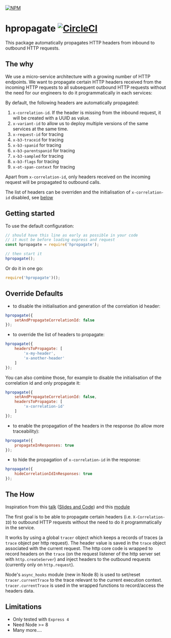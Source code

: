 [![NPM](https://nodei.co/npm/hpropagate.png?compact=true)](https://nodei.co/npm/hpropagate/)

# hpropagate [![CircleCI](https://circleci.com/gh/WealthWizardsEngineering/hpropagate.svg?style=svg)](https://circleci.com/gh/WealthWizardsEngineering/hpropagate)

This package automatically propagates HTTP headers from inbound to outbound HTTP requests.

## The why

We use a micro-service architecture with a growing number of HTTP endpoints. We want to propagate certain HTTP headers received from the incoming HTTP requests to all subsequent outbound HTTP requests without the need for our engineers to do it programmatically in each services:

By default, the following headers are automatically propagated:

1. `x-correlation-id`. If the header is missing from the inbound request, it will be created with a UUID as value.
2. `x-variant-id` to allow us to deploy multiple versions of the same services at the same time.
3. `x-request-id` for tracing
4. `x-b3-traceid` for tracing
5. `x-b3-spanid` for tracing
6. `x-b3-parentspanid` for tracing
7. `x-b3-sampled` for tracing
8. `x-b3-flags` for tracing
9. `x-ot-span-context` for tracing

Apart from `x-correlation-id`, only headers received on the incoming request will be propagated to outbound calls.

The list of headers can be overriden and the initialisation of `x-correlation-id` disabled, see [below](#override-defaults)

## Getting started

To use the default configuration:

```javascript
// should have this line as early as possible in your code
// it must be before loading express and request
const hpropagate = require('hpropagate');

// then start it
hpropagate();
```

Or do it in one go:

```javascript
require('hpropagate')();
```

## Override Defaults

- to disable the initialisation and generation of the correlation id header:

```javascript
hpropagate({
    setAndPropagateCorrelationId: false
});
```

- to override the list of headers to propagate:

```javascript
hpropagate({
    headersToPropagate: [
        'x-my-header',
        'x-another-header'
    ]
});
```

You can also combine those, for example to disable the initialisation of the correlation id and only propagate it:

```javascript
hpropagate({
    setAndPropagateCorrelationId: false,
    headersToPropagate: [
        'x-correlation-id'
    ]
});
```
- to enable the propagation of the headers in the response (to allow more traceability):

```javascript
hpropagate({
    propagateInResponses: true
});
```

- to hide the propagation of `x-correlation-id` in the response:

```javascript
hpropagate({
    hideCorrelationIdInResponses: true
});
```


## The How

Inspiration from this [talk](https://youtu.be/A2CqsR_1wyc?t=5h26m40s) ([Slides and Code](https://github.com/watson/talks/tree/master/2016/06%20NodeConf%20Oslo)) and this [module](https://github.com/guyguyon/node-request-context)

The first goal is to be able to propagate certain headers (i.e. `X-Correlation-ID`) to outbound HTTP requests without the need to do it programmatically in the service.

It works by using a global `tracer` object which keeps a records of traces (a `trace` object per http request). The header value is saved in the `trace` object associated with the current request. 
The http core code is wrapped to record headers on the `trace` (on the request listener of the http server set with `http.createServer`) and inject headers to the outbound requests (currently only on `http.request`).

Node's `async_hooks` module (new in Node 8) is used to set/reset `tracer.currentTrace` to the trace relevant to the current execution context. `tracer.currentTrace` is used in the wrapped functions to record/access the headers data.

## Limitations

- Only tested with `Express 4`
- Need Node >= 8
- Many more....
